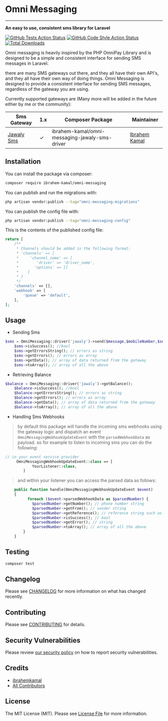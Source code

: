 # Omni Messaging

___
**An easy to use, consistent sms library for Laravel**

[![GitHub Tests Action Status](https://img.shields.io/github/actions/workflow/status/ibrahem-kamal/omni-messaging/run-tests.yml?branch=main&label=tests&style=flat-square)](https://github.com/ibrahem-kamal/omni-messaging/actions?query=workflow%3Arun-tests)
[![GitHub Code Style Action Status](https://img.shields.io/github/actions/workflow/status/ibrahem-kamal/omni-messaging/fix-php-code-style-issues.yml?branch=main&label=code%20style&style=flat-square)](https://github.com/ibrahem-kamal/omni-messaging/actions?query=workflow%3A"Fix+PHP+code+style+issues")
[![Total Downloads](https://img.shields.io/packagist/dt/ibrahem-kamal/omni-messaging.svg?style=flat-square)](https://packagist.org/packages/ibrahem-kamal/omni-messaging)

Omni messaging is heavily inspired by the PHP OmniPay Library and is designed to be a simple and consistent interface
for sending SMS messages in Laravel.

there are many SMS gateways out there, and they all have their own API's, and they all have their own way of doing
things. Omni Messaging is designed to provide a consistent interface for sending SMS messages, regardless of the gateway
you are using.

Currently supported gateways are (Many more will be added in the future either by me or the community):

| Sms Gateway                            | 1.x | Composer Package                               | Maintainer                                        |
|----------------------------------------|-----|------------------------------------------------|---------------------------------------------------|
| [Jawaly Sms](https://www.4jawaly.com/) | ✓   | ibrahem-kamal/omni-messaging-jawaly-sms-driver | [Ibrahem Kamal](https://github.com/ibrahem-kamal) |

## Installation

You can install the package via composer:

```bash
composer require ibrahem-kamal/omni-messaging
```

You can publish and run the migrations with:

```bash
php artisan vendor:publish --tag="omni-messaging-migrations"
```

You can publish the config file with:

```bash
php artisan vendor:publish --tag="omni-messaging-config"
```

This is the contents of the published config file:

```php
return [
    /**
     * Channels should be added in the following format:
     * 'channels' => [
     *     'channel_name' => [
     *        'driver' => 'driver_name',
     *       'options' => []
     *    ]
     * ]
     */
    'channels' => [],
    'webhook' => [
        'queue' => 'default',
    ],
];
```



## Usage

- Sending Sms
```php
$sms = OmniMessaging::driver('jawaly')->send($message,$mobileNumber,$sender,$options = []);
    $sms->isSuccess(); //bool
    $sms->getErrorsString(); // errors as string
    $sms->getErrors(); // errors as array
    $sms->getData(); // array of data returned from the gateway
    $sms->toArray(); // array of all the above
```

- Retrieving Balance

```php
$balance = OmniMessaging::driver('jawaly')->getBalance();
    $balance->isSuccess(); //bool
    $balance->getErrorsString(); // errors as string
    $balance->getErrors(); // errors as array
    $balance->getData(); // array of data returned from the gateway
    $balance->toArray(); // array of all the above
```

- Handling Sms Webhooks

> by default this package will handle the incoming sms webhooks using the gateway logic and dispatch an
> event `OmniMessagingWebhookUpdateEvent` with the `parsedWebhookData` as payload. so for example to listen to incoming
> sms you can do the following:

```php
// in your event service provider
     OmniMessagingWebhookUpdateEvent::class => [
            YourListener::class,
        ]
```

> and within your listener you can access the parsed data as follows:

```php
    public function handle(OmniMessagingWebhookUpdateEvent $event)
    {
          foreach ($event->parsedWebhookData as $parsedNumber) {
            $parsedNumber->getNumber(); // phone number string
            $parsedNumber->getFrom(); // sender string
            $parsedNumber->getReference(); // reference string such as message id
            $parsedNumber->isSuccess(); // bool
            $parsedNumber->getError(); // string
            $parsedNumber->toArray(); // array of all the above
        }
    }
```

## Testing

```bash
composer test
```

## Changelog

Please see [CHANGELOG](CHANGELOG.md) for more information on what has changed recently.

## Contributing

Please see [CONTRIBUTING](CONTRIBUTING.md) for details.

## Security Vulnerabilities

Please review [our security policy](../../security/policy) on how to report security vulnerabilities.

## Credits

- [ibrahemkamal](https://github.com/ibrahem-kamal)
- [All Contributors](../../contributors)

## License

The MIT License (MIT). Please see [License File](LICENSE.md) for more information.
